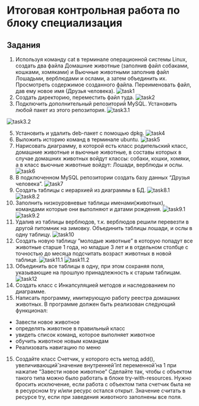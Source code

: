 # Итоговая контрольная работа по блоку специализация

## Задания
1. Используя команду cat в терминале операционной системы Linux, создать два файла Домашние животные (заполнив файл собаками, кошками, хомяками) и Вьючные животными заполнив файл Лошадьми, верблюдами и ослами, а затем объединить их. Просмотреть содержимое созданного файла. Переименовать файл, дав ему новое имя (Друзья человека).
![task1](ssht/1.png)
2. Создать директорию, переместить файл туда.
![task2](ssht/2.png)
3. Подключить дополнительный репозиторий MySQL. Установить любой пакет из этого репозитория.
![task3.1](ssht/3.1.png)

![task3.2](ssht/3.2.png)

5. Установить и удалить deb-пакет с помощью dpkg. 
![task4](ssht/4.png)
6. Выложить историю команд в терминале ubuntu.
![task5](ssht/5.png)
7. Нарисовать диаграмму, в которой есть класс родительский класс, домашние животные и вьючные животные, в составы которых в случае домашних животных войдут классы: собаки, кошки, хомяки, а в класс вьючные животные войдут: Лошади, верблюды и ослы.
![task6](ssht/6.png)
8. В подключенном MySQL репозитории создать базу данных “Друзья человека”.
![task7](ssht/7.png)
9. Создать таблицы с иерархией из диаграммы в БД.
![task8.1](ssht/8.1.png)
![task8.2](ssht/8.2.png)
10. Заполнить низкоуровневые таблицы именами(животных), командами которые они выполняют и датами рождения.
![task9.1](ssht/9.1.png)
![task9.2](ssht/9.2.png)
11. Удалив из таблицы верблюдов, т.к. верблюдов решили перевезти в другой питомник на зимовку. Объединить таблицы лошади, и ослы в одну таблицу.
![task10](ssht/10.png)
12. Создать новую таблицу “молодые животные” в которую попадут все животные старше 1 года, но младше 3 лет и в отдельном столбце с точностью до месяца подсчитать возраст животных в новой таблице.
![task11.1](ssht/11.1.png)
![task11.2](ssht/11.2.png)
13. Объединить все таблицы в одну, при этом сохраняя поля, указывающие на прошлую принадлежность к старым таблицам.
![task12](ssht/12.png)
14. Создать класс с Инкапсуляцией методов и наследованием по диаграмме.
15. Написать программу, имитирующую работу реестра домашних животных.
В программе должен быть реализован следующий функционал: 
- Завести новое животное
- определять животное в правильный класс
- увидеть список команд, которое выполняет животное
- обучить животное новым командам 
- Реализовать навигацию по меню
15. Создайте класс Счетчик, у которого есть метод add(), увеличивающий̆ значение внутренней̆ int переменной̆ на 1 при нажатие “Завести новое животное” Сделайте так, чтобы с объектом такого типа можно было работать в блоке try-with-resources. Нужно бросить исключение, если работа с объектом типа счетчик была не в ресурсном try и/или ресурс остался открыт. Значение считать в ресурсе try, если при заведения животного заполнены все поля.
